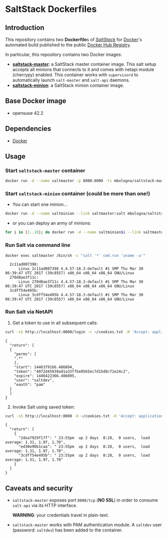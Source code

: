 # SaltStack Dockerfiles

## Introduction

This repository contains two **Dockerfile**s of [*SaltStack*](https://http://saltstack.com) for [Docker](https://www.docker.com/)'s automated build published to the public [Docker Hub Registry](https://registry.hub.docker.com/).

In particular, this repository contains two Docker images:

* [**saltstack-master**](https://registry.hub.docker.com/u/mbologna/saltstack-master): a SaltStack master container image. This salt setup accepts all minions that connects to it and comes with netapi module (cherrypy) enabled.
This container works with `supervisord` to automatically launch `salt-master` and `salt-api` daemons.  
* [**saltstack-minion**](https://registry.hub.docker.com/u/mbologna/saltstack-minion): a SaltStack minion container image.

## Base Docker image

* opensuse 42.2

## Dependencies

* [Docker](https://www.docker.com/)

## Usage

### Start `saltstack-master` container

```bash
docker run -d --name saltmaster -p 8000:8000 -ti mbologna/saltstack-master
```

### Start `saltstack-minion` container (could be more than one!)

*  You can start one minion...

  ```bash
  docker run -d --name saltminion --link saltmaster:salt mbologna/saltstack-minion
  ```

*  or you can deploy an army of minions:

  ```bash
  for i in {1..10}; do docker run -d --name saltminion$i --link saltmaster:salt mbologna/saltstack-minion ; done
  ```

### Run Salt via command line

```bash
docker exec saltmaster /bin/sh -c "salt '*' cmd.run 'uname -a'"
```

```
  2c11ad007398:
      Linux 2c11ad007398 4.4.57-18.3-default #1 SMP Thu Mar 30 06:39:47 UTC 2017 (39c8557) x86_64 x86_64 x86_64 GNU/Linux
  270d8ae3f11c:
      Linux 270d8ae3f11c 4.4.57-18.3-default #1 SMP Thu Mar 30 06:39:47 UTC 2017 (39c8557) x86_64 x86_64 x86_64 GNU/Linux
  3cdff54e495b:
      Linux 3cdff54e495b 4.4.57-18.3-default #1 SMP Thu Mar 30 06:39:47 UTC 2017 (39c8557) x86_64 x86_64 x86_64 GNU/Linux
```
### Run Salt via NetAPI

1. Get a token to use in all subsequent calls:
  ```bash
  curl -sS http://localhost:8000/login -c ~/cookies.txt -H 'Accept: application/json' -d username=saltdev -d password=saltdev -d eauth=pam
  ```
  ```
  {
    "return": [
    {
      "perms": [
      ".*"
      ],
      "start": 1446379166.406894,
      "token": "4072d45939ad1a33ffbe0565ec7d15d0cf2e24c2",
      "expire": 1446422366.406895,
      "user": "saltdev",
      "eauth": "pam"
    }
    ]
  }
  ```
2. Invoke Salt using saved token:
  ```bash
  curl -sS http://localhost:8000 -b ~/cookies.txt -H 'Accept: application/json' -d client=local -d tgt='*' -d fun=cmd.run -d arg="uptime"
  ```
  ```
  {
    "return": [
      {
        "2dea7929f17f": " 23:55pm  up 2 days  8:28,  0 users,  load average: 1.31, 1.97, 1.70",
        "ed30e90b1caa": " 23:55pm  up 2 days  8:28,  0 users,  load average: 1.31, 1.97, 1.70",
        "3cdff54e495b": " 23:55pm  up 2 days  8:28,  0 users,  load average: 1.31, 1.97, 1.70"
      }
    ]
  }
  ```

## Caveats and security

* `saltstack-master` exposes port `8000/tcp` (**NO SSL**) in order to consume `salt-api` via its HTTP interface.

  **WARNING**: your credentials travel in plain-text.

* `saltstack-master` works with PAM authentication module.
A `saltdev` user (password: `saltdev`) has been added to the container.
